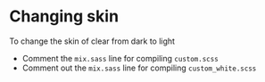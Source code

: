 # Changing skin

To change the skin of clear from dark to light

* Comment the `mix.sass` line for compiling `custom.scss`
* Comment out the `mix.sass` line for compiling `custom_white.scss`

